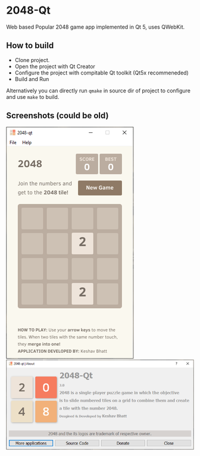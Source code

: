 # 2048-Qt
 Web based Popular 2048 game app implemented in Qt 5, uses QWebKit.


 ## How to build

* Clone project.
* Open the project with Qt Creator
* Configure the project with compitable Qt toolkit (Qt5x recommeneded)
* Build and Run

Alternatively you can directly run `qmake` in source dir of project to configure and use `make` to build.

## Screenshots (could be old)
![MainWindow 2048 qt by Keshav Bhatt](https://github.com/keshavbhatt/2048-qt/blob/master/images/main_window.png?raw=true)
![About dialog 2048 qt by Keshav Bhatt](https://github.com/keshavbhatt/2048-qt/blob/master/images/about_dialog.png?raw=true)